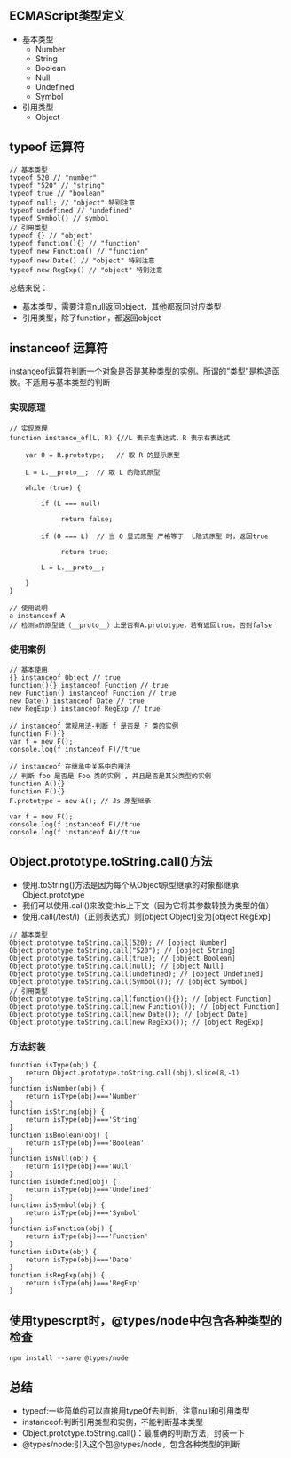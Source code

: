 ## ECMAScript类型定义
- 基本类型
    - Number
    - String
    - Boolean
    - Null
    - Undefined
    - Symbol
- 引用类型
    - Object
## typeof  运算符
```
// 基本类型
typeof 520 // "number"
typeof "520" // "string"
typeof true // "boolean"
typeof null; // "object" 特别注意 
typeof undefined // "undefined"
typeof Symbol() // symbol
// 引用类型
typeof {} // "object"
typeof function(){} // "function"
typeof new Function() // "function"
typeof new Date() // "object" 特别注意
typeof new RegExp() // "object" 特别注意
```
总结来说：
- 基本类型，需要注意null返回object，其他都返回对应类型
- 引用类型，除了function，都返回object
## instanceof 运算符
instanceof运算符判断一个对象是否是某种类型的实例。所谓的“类型”是构造函数。不适用与基本类型的判断
### 实现原理
```
// 实现原理
function instance_of(L, R) {//L 表示左表达式，R 表示右表达式 

    var O = R.prototype;   // 取 R 的显示原型 

    L = L.__proto__;  // 取 L 的隐式原型

    while (true) {    

        if (L === null)      

             return false;   

        if (O === L)  // 当 O 显式原型 严格等于  L隐式原型 时，返回true

             return true;   

        L = L.__proto__;  

    }
}

// 使用说明
a instanceof A
// 检测a的原型链（__proto__）上是否有A.prototype，若有返回true，否则false
```
### 使用案例
```
// 基本使用
{} instanceof Object // true
function(){} instanceof Function // true
new Function() instanceof Function // true
new Date() instanceof Date // true
new RegExp() instanceof RegExp // true

// instanceof 常规用法-判断 f 是否是 F 类的实例
function F(){} 
var f = new F(); 
console.log(f instanceof F)//true

// instanceof 在继承中关系中的用法
// 判断 foo 是否是 Foo 类的实例 , 并且是否是其父类型的实例
function A(){} 
function F(){} 
F.prototype = new A(); // Js 原型继承
 
var f = new F(); 
console.log(f instanceof F)//true 
console.log(f instanceof A)//true
```

## Object.prototype.toString.call()方法
- 使用.toString()方法是因为每个从Object原型继承的对象都继承Object.prototype  
- 我们可以使用.call()来改变this上下文（因为它将其参数转换为类型的值）
- 使用.call(/test/i)（正则表达式）则[object Object]变为[object RegExp]
```
// 基本类型
Object.prototype.toString.call(520); // [object Number]
Object.prototype.toString.call("520"); // [object String]
Object.prototype.toString.call(true); // [object Boolean]
Object.prototype.toString.call(null); // [object Null]
Object.prototype.toString.call(undefined); // [object Undefined]
Object.prototype.toString.call(Symbol()); // [object Symbol]
// 引用类型
Object.prototype.toString.call(function(){}); // [object Function]
Object.prototype.toString.call(new Function()); // [object Function]
Object.prototype.toString.call(new Date()); // [object Date]
Object.prototype.toString.call(new RegExp()); // [object RegExp]
```
### 方法封装
```
function isType(obj) {
    return Object.prototype.toString.call(obj).slice(8,-1)
}
function isNumber(obj) {
    return isType(obj)==='Number'
}
function isString(obj) {
    return isType(obj)==='String'
}
function isBoolean(obj) {
    return isType(obj)==='Boolean'
}
function isNull(obj) {
    return isType(obj)==='Null'
}
function isUndefined(obj) {
    return isType(obj)==='Undefined'
}
function isSymbol(obj) {
    return isType(obj)==='Symbol'
}
function isFunction(obj) {
    return isType(obj)==='Function'
}
function isDate(obj) {
    return isType(obj)==='Date'
}
function isRegExp(obj) {
    return isType(obj)==='RegExp'
}
```
## 使用typescrpt时，@types/node中包含各种类型的检查
`npm install --save @types/node`
## 总结
- typeof:一些简单的可以直接用typeOf去判断，注意null和引用类型
- instanceof:判断引用类型和实例，不能判断基本类型
- Object.prototype.toString.call()：最准确的判断方法，封装一下
- @types/node:引入这个包@types/node，包含各种类型的判断